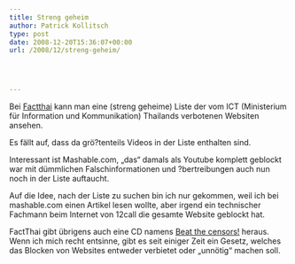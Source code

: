 ```yaml
---
title: Streng geheim
author: Patrick Kollitsch
type: post
date: 2008-12-20T15:36:07+00:00
url: /2008/12/streng-geheim/




---
```

Bei [Factthai][1] kann man eine (streng geheime) Liste der vom <span class="caps">ICT</span> (Ministerium für Information und Kommunikation) Thailands verbotenen Websiten ansehen. 

Es fällt auf, dass da grö?tenteils Videos in der Liste enthalten sind.

Interessant ist Mashable.com, &#8222;das&#8220; damals als Youtube komplett geblockt war mit dümmlichen Falschinformationen und ?bertreibungen auch nun noch in der Liste auftaucht. 

Auf die Idee, nach der Liste zu suchen bin ich nur gekommen, weil ich bei mashable.com einen Artikel lesen wollte, aber irgend ein technischer Fachmann beim Internet von 12call die gesamte Website geblockt hat.

FactThai gibt übrigens auch eine CD namens [Beat the censors!][2] heraus. Wenn ich mich recht entsinne, gibt es seit einiger Zeit ein Gesetz, welches das Blocken von Websites entweder verbietet oder &#8222;unnötig&#8220; machen soll.

 [1]: http://facthai.wordpress.com/2008/12/20/2008-mict-secret-thai-blocklists-1303-new-websites-blocked/
 [2]: http://www.archive.org/details/thai_censorship_cd